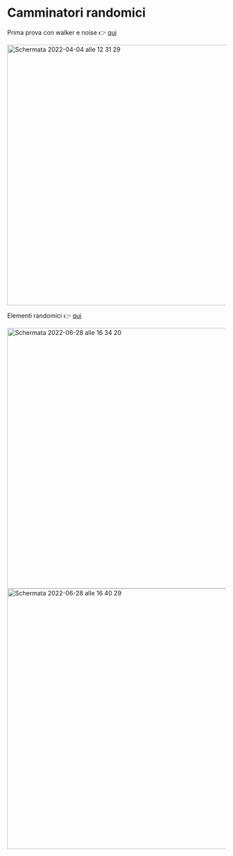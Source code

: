# Camminatori randomici # 

Prima prova con walker e noise 👉 [qui](https://editor.p5js.org/chrbff/full/InRXHaXQ8)

<img width="600" alt="Schermata 2022-04-04 alle 12 31 29" src="https://user-images.githubusercontent.com/79915170/161526195-84c104c5-bf0b-4d39-96d4-aff7ba1b5333.png">

Elementi randomici 👉 [qui](https://editor.p5js.org/chrbff/full/1HHShH46_)

<img width="600" alt="Schermata 2022-06-28 alle 16 34 20" src="https://user-images.githubusercontent.com/79915170/176208762-d72874f8-43c9-4327-bcd2-9279a3587b8f.png">
<img width="600" alt="Schermata 2022-06-28 alle 16 40 29" src="https://user-images.githubusercontent.com/79915170/176208773-f05f3b80-b8c2-4767-88a9-c218499de2ef.png">
